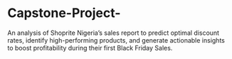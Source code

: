 # Capstone-Project-
An analysis of Shoprite Nigeria’s sales report to predict optimal discount rates, identify high-performing products, and generate actionable insights to boost profitability during their first Black Friday Sales.

